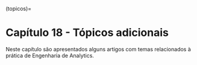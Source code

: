 (topicos)=
# Capítulo 18 - Tópicos adicionais 

Neste capítulo são apresentados alguns artigos com temas relacionados à prática de Engenharia de Analytics.
